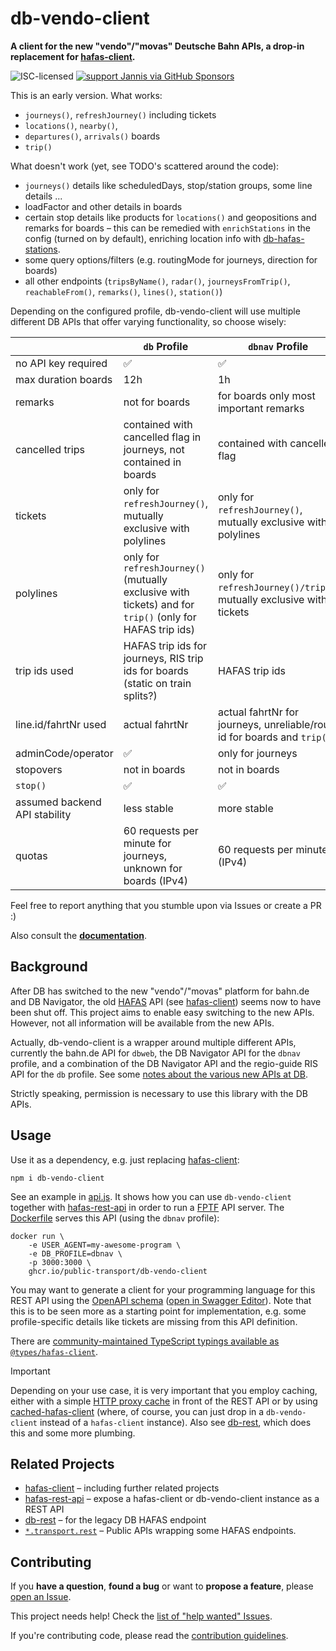# db-vendo-client

**A client for the new "vendo"/"movas" Deutsche Bahn APIs, a drop-in replacement for [hafas-client](https://github.com/public-transport/hafas-client/).**

![ISC-licensed](https://img.shields.io/github/license/public-transport/db-vendo-client.svg)
[![support Jannis via GitHub Sponsors](https://img.shields.io/badge/support%20Jannis-donate-fa7664.svg)](https://github.com/sponsors/derhuerst)

This is an early version. What works:

* `journeys()`, `refreshJourney()` including tickets
* `locations()`, `nearby()`,
* `departures()`, `arrivals()` boards
* `trip()`

What doesn't work (yet, see TODO's scattered around the code):

* `journeys()` details like scheduledDays, stop/station groups, some line details ...
* loadFactor and other details in boards
* certain stop details like products for `locations()` and geopositions and remarks for boards – this can be remedied with `enrichStations` in the config (turned on by default), enriching location info with [db-hafas-stations](https://github.com/derhuerst/db-hafas-stations).
* some query options/filters (e.g. routingMode for journeys, direction for boards)
* all other endpoints (`tripsByName()`, `radar()`, `journeysFromTrip()`, `reachableFrom()`, `remarks()`, `lines()`, `station()`)

Depending on the configured profile, db-vendo-client will use multiple different DB APIs that offer varying functionality, so choose wisely:

|                       | `db` Profile        | `dbnav` Profile | `dbweb` Profile
| -------------         | -------------     | ------------- | ------------- |
| no API key required   | ✅                | ✅ |  ✅ | 
| max duration boards   | 12h | 1h | 1h |
| remarks               | not for boards | for boards only most important remarks | all remarks on boards and journeys |
| cancelled trips       | contained with cancelled flag in journeys, not contained in boards | contained with cancelled flag | contained with cancelled flag |
| tickets               | only for `refreshJourney()`, mutually exclusive with polylines | only for `refreshJourney()`, mutually exclusive with polylines | only for `refreshJourney()`, mutually exclusive with polylines |
| polylines             | only for `refreshJourney()` (mutually exclusive with tickets) and for `trip()` (only for HAFAS trip ids) | only for `refreshJourney()/trip()`, mutually exclusive with tickets | only for `refreshJourney()/trip()`, mutually exclusive with tickets |
| trip ids used         | HAFAS trip ids for journeys, RIS trip ids for boards (static on train splits?) | HAFAS trip ids | HAFAS trip ids |
| line.id/fahrtNr used  | actual fahrtNr | actual fahrtNr for journeys, unreliable/route id for boards and `trip()` | unreliable/route id |
| adminCode/operator    | ✅ | only for journeys | only operator |
| stopovers             | not in boards | not in boards | ✅ |
| `stop()`              | ✅ | ✅ | ❌ |
| assumed backend API stability | less stable | more stable | less stable |
| quotas | 60 requests per minute for journeys, unknown for boards (IPv4) | 60 requests per minute (IPv4) | ? (IPv6) |

Feel free to report anything that you stumble upon via Issues or create a PR :)

Also consult the **[documentation](docs/readme.md)**.

## Background

After DB has switched to the new "vendo"/"movas" platform for bahn.de and DB Navigator, the old [HAFAS](https://de.wikipedia.org/wiki/HAFAS) API (see [hafas-client](https://github.com/public-transport/hafas-client/)) seems now to have been shut off. This project aims to enable easy switching to the new APIs. However, not all information will be available from the new APIs.

Actually, db-vendo-client is a wrapper around multiple different APIs, currently the bahn.de API for `dbweb`, the DB Navigator API for the `dbnav` profile, and a combination of the DB Navigator API and the regio-guide RIS API for the `db` profile. See some [notes about the various new APIs at DB](docs/db-apis.md).

Strictly speaking, permission is necessary to use this library with the DB APIs.

## Usage

Use it as a dependency, e.g. just replacing [hafas-client](https://github.com/public-transport/hafas-client/):

```
npm i db-vendo-client
```

See an example in [api.js](api.js). It shows how you can use `db-vendo-client` together with [hafas-rest-api](https://github.com/public-transport/hafas-rest-api/) in order to run a [FPTF](https://github.com/public-transport/friendly-public-transport-format) API server. The [Dockerfile](Dockerfile) serves this API (using the `dbnav` profile):

```
docker run \
    -e USER_AGENT=my-awesome-program \
    -e DB_PROFILE=dbnav \
    -p 3000:3000 \
    ghcr.io/public-transport/db-vendo-client
```

You may want to generate a client for your programming language for this REST API using the [OpenAPI schema](docs/openapi.yaml) ([open in Swagger Editor](https://editor.swagger.io/?url=https://raw.githubusercontent.com/public-transport/db-vendo-client/refs/heads/main/docs/openapi.yaml)). Note 
that this is to be seen more as a starting point for implementation, e.g. some profile-specific details like tickets are missing from this API definition.

There are [community-maintained TypeScript typings available as `@types/hafas-client`](https://www.npmjs.com/package/@types/hafas-client). 

> [!IMPORTANT]
> Depending on your use case, it is very important that you employ caching, either with a simple [HTTP proxy cache](https://github.com/traines-source/time-space-train-planner/blob/master/deployments/nginx-cache.conf) in front of the REST API or by using [cached-hafas-client](https://github.com/public-transport/cached-hafas-client) (where, of course, you can just drop in a `db-vendo-client` instead of a `hafas-client` instance). Also see [db-rest](https://github.com/derhuerst/db-rest), which does this and some more plumbing.

## Related Projects

- [hafas-client](https://github.com/public-transport/hafas-client/) – including further related projects
- [hafas-rest-api](https://github.com/public-transport/hafas-rest-api/) – expose a hafas-client or db-vendo-client instance as a REST API
- [db-rest](https://github.com/derhuerst/db-rest/) – for the legacy DB HAFAS endpoint
- [`*.transport.rest`](https://transport.rest/) – Public APIs wrapping some HAFAS endpoints.

## Contributing

If you **have a question**, **found a bug** or want to **propose a feature**, please [open an Issue](https://github.com/public-transport/db-vendo-client/issues).

This project needs help! Check the [list of "help wanted" Issues](https://github.com/public-transport/db-vendo-client/issues?q=is%3Aopen+is%3Aissue+label%3A%22help+wanted%22).

If you're contributing code, please read the [contribution guidelines](contributing.md).
